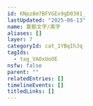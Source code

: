 ```yaml
---
id: KNpz8m7BFVGEx9gD0301_
lastUpdated: "2025-06-13"
name: 夏都文字/禹字
aliases: []
layer: 7
categoryId: cat_1YBqIhJq
tagIds:
  - tag_VAOxUoOE
nsfw: false
parent: ""
relatedEntries: []
timelineEvents: []
titledLinks: []
---
```



